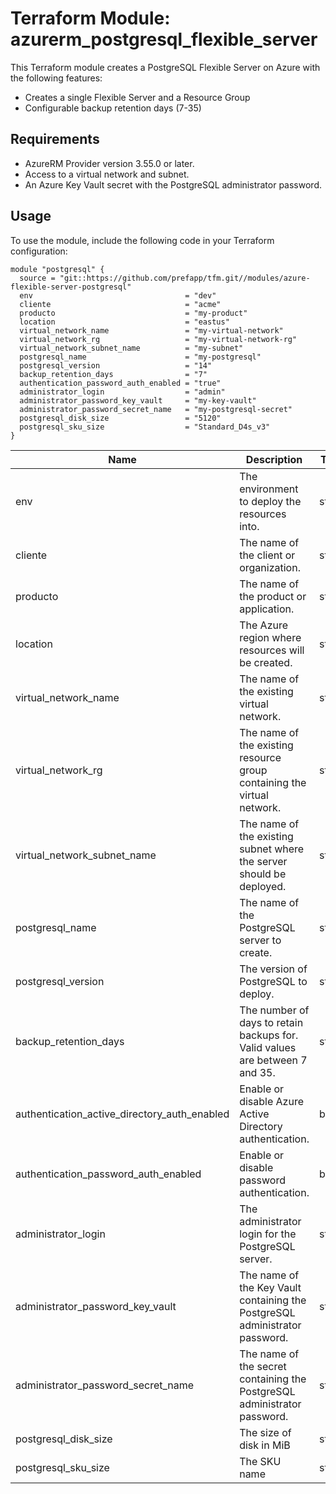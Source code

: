 # Terraform Module: azurerm_postgresql_flexible_server

This Terraform module creates a PostgreSQL Flexible Server on Azure with the following features:

- Creates a single Flexible Server and a Resource Group
- Configurable backup retention days (7-35)

## Requirements

- AzureRM Provider version 3.55.0 or later.
- Access to a virtual network and subnet.
- An Azure Key Vault secret with the PostgreSQL administrator password.

## Usage

To use the module, include the following code in your Terraform configuration:

```hcl
module "postgresql" {
  source = "git::https://github.com/prefapp/tfm.git//modules/azure-flexible-server-postgresql"
  env                                  = "dev"
  cliente                              = "acme"
  producto                             = "my-product"
  location                             = "eastus"
  virtual_network_name                 = "my-virtual-network"
  virtual_network_rg                   = "my-virtual-network-rg"
  virtual_network_subnet_name          = "my-subnet"
  postgresql_name                      = "my-postgresql"
  postgresql_version                   = "14"
  backup_retention_days                = "7"
  authentication_password_auth_enabled = "true"
  administrator_login                  = "admin"
  administrator_password_key_vault     = "my-key-vault"
  administrator_password_secret_name   = "my-postgresql-secret"
  postgresql_disk_size                 = "5120"
  postgresql_sku_size                  = "Standard_D4s_v3"
}
```

|Name|Description|Type|Default|Required|
|----|-----------|----|-------|--------|
|env|The environment to deploy the resources into.|string|n/a|yes|
|cliente|The name of the client or organization.|string|n/a|yes|
|producto|The name of the product or application.|string|n/a|yes|
|location|The Azure region where resources will be created.|string|n/a|yes|
|virtual_network_name|The name of the existing virtual network.|string|n/a|yes|
|virtual_network_rg|The name of the existing resource group containing the virtual network.|string|n/a|yes|
|virtual_network_subnet_name|The name of the existing subnet where the server should be deployed.|string|n/a|yes|
|postgresql_name|The name of the PostgreSQL server to create.|string|n/a|yes|
|postgresql_version|The version of PostgreSQL to deploy.|string|"13|no|
|backup_retention_days|The number of days to retain backups for. Valid values are between 7 and 35.|string|"7"|no|
|authentication_active_directory_auth_enabled|Enable or disable Azure Active Directory authentication.|bool|"false"|no|
|authentication_password_auth_enabled|Enable or disable password authentication.|bool|"true"|no|
|administrator_login|The administrator login for the PostgreSQL server.|string|n/a|yes|
|administrator_password_key_vault|The name of the Key Vault containing the PostgreSQL administrator password.|string|n/a|yes|
|administrator_password_secret_name|The name of the secret containing the PostgreSQL administrator password.|string|n/a|yes|
|postgresql_disk_size|The size of disk in MiB|string|n/a|yes|
|postgresql_sku_size|The SKU name|string|n/a|yes|
